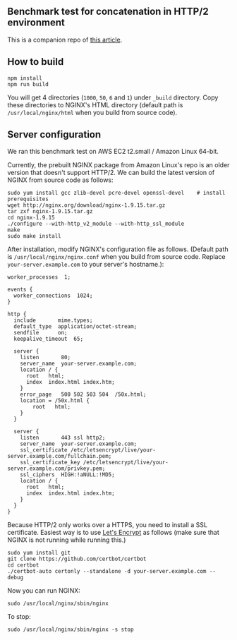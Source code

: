 ## Benchmark test for concatenation in HTTP/2 environment

This is a companion repo of [this article](http://example.com).

## How to build

```
npm install
npm run build
```

You will get 4 directories (`1000`, `50`, `6` and `1`) under `_build` directory.
Copy these directories to NGINX's HTML directory (default path
is `/usr/local/nginx/html` when you build from source code).

## Server configuration

We ran this benchmark test on AWS EC2 t2.small / Amazon Linux 64-bit.

Currently, the prebuilt NGINX package from Amazon Linux's repo is an older
version that doesn't support HTTP/2. We can build the latest version of
NGINX from source code as follows:

```
sudo yum install gcc zlib-devel pcre-devel openssl-devel    # install prerequisites
wget http://nginx.org/download/nginx-1.9.15.tar.gz
tar zxf nginx-1.9.15.tar.gz
cd nginx-1.9.15
./configure --with-http_v2_module --with-http_ssl_module
make
sudo make install
```

After installation, modify NGINX's configuration file as follows. (Default path
is `/usr/local/nginx/nginx.conf` when you build from source code.
Replace `your-server.example.com` to your server's hostname.):

```
worker_processes  1;

events {
  worker_connections  1024;
}

http {
  include       mime.types;
  default_type  application/octet-stream;
  sendfile      on;
  keepalive_timeout  65;

  server {
    listen       80;
    server_name  your-server.example.com;
    location / {
      root   html;
      index  index.html index.htm;
    }
    error_page   500 502 503 504  /50x.html;
    location = /50x.html {
        root   html;
    }
  }

  server {
    listen       443 ssl http2;
    server_name  your-server.example.com;
    ssl_certificate /etc/letsencrypt/live/your-server.example.com/fullchain.pem;
    ssl_certificate_key /etc/letsencrypt/live/your-server.example.com/privkey.pem;
    ssl_ciphers  HIGH:!aNULL:!MD5;
    location / {
      root   html;
      index  index.html index.htm;
    }
  }
}
```

Because HTTP/2 only works over a HTTPS, you need to install a SSL certificate.
Easiest way is to use [Let's Encrypt](https://letsencrypt.org/) as follows
(make sure that NGINX is not running while running this.)

```
sudo yum install git
git clone https://github.com/certbot/certbot
cd certbot
./certbot-auto certonly --standalone -d your-server.example.com --debug
```

Now you can run NGINX:

```
sudo /usr/local/nginx/sbin/nginx
```

To stop:

```
sudo /usr/local/nginx/sbin/nginx -s stop
```
